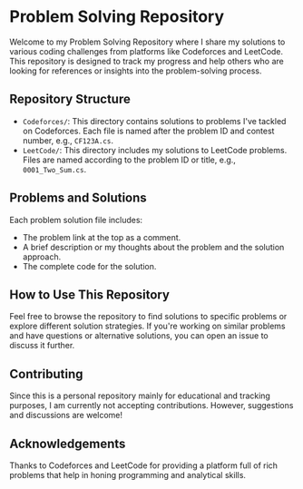 # Problem Solving Repository

Welcome to my Problem Solving Repository where I share my solutions to various coding challenges from platforms like Codeforces and LeetCode. This repository is designed to track my progress and help others who are looking for references or insights into the problem-solving process.

## Repository Structure

- `Codeforces/`: This directory contains solutions to problems I've tackled on Codeforces. Each file is named after the problem ID and contest number, e.g., `CF123A.cs`.
- `LeetCode/`: This directory includes my solutions to LeetCode problems. Files are named according to the problem ID or title, e.g., `0001_Two_Sum.cs`.

## Problems and Solutions

Each problem solution file includes:
- The problem link at the top as a comment.
- A brief description or my thoughts about the problem and the solution approach.
- The complete code for the solution.

## How to Use This Repository

Feel free to browse the repository to find solutions to specific problems or explore different solution strategies. If you're working on similar problems and have questions or alternative solutions, you can open an issue to discuss it further.

## Contributing

Since this is a personal repository mainly for educational and tracking purposes, I am currently not accepting contributions. However, suggestions and discussions are welcome!


## Acknowledgements

Thanks to Codeforces and LeetCode for providing a platform full of rich problems that help in honing programming and analytical skills.
